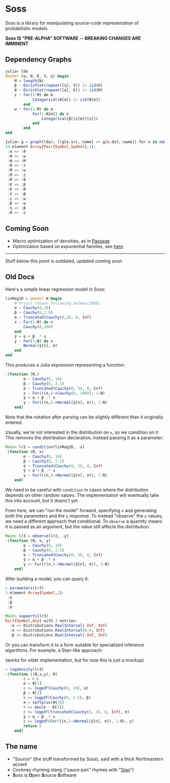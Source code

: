 # Soss

Soss is a library for manipulating source-code representation of probabilistic models.

**Soss IS "PRE-ALPHA" SOFTWARE -- BREAKING CHANGES ARE IMMINENT**


## Dependency Graphs

```julia
julia> lda
@model (α, N, K, V, η) begin
    M = length(N)
    β ~ Dirichlet(repeat([η], V)) |> iid(K)
    θ ~ Dirichlet(repeat([α], K)) |> iid(M)
    z ~ For(1:M) do m
            Categorical(θ[m]) |> iid(N[m])
        end
    w ⩪ For(1:M) do m
            For(1:N[m]) do n
                Categorical(β[(z[m])[n]])
            end
        end
end

julia> g = graph(lda); [(g[e.src,:name] => g[e.dst,:name]) for e in edges(g)]
14-element Array{Pair{Symbol,Symbol},1}:
 :α => :θ
 :N => :w
 :N => :M
 :N => :z
 :M => :w
 :M => :z
 :M => :θ
 :K => :β
 :K => :θ
 :V => :β
 :z => :w
 :β => :w
 :η => :β
 :θ => :z
```
## Coming Soon

- Macro optimization of densities, as in [Passage](https://www.dropbox.com/s/zg2g0cfiin0jdmr/Scherrer%20et%20al.%20-%202014%20-%20Passage%20A%20Parallel%20Sampler%20Generator%20for%20Hierarchical%20Bayesian%20Modeling.pdf)
- Optimization based on exponential families, see [here](https://www.dropbox.com/s/26omxn6zo8gia3u/Scherrer%20-%20Unknown%20-%20An%20Exponential%20Family%20Basis%20for%20Probabilistic%20Programming.pdf?dl=0)

---
Stuff below this point is outdated, updated coming soon

## Old Docs

Here's a simple linear regression model in Soss:

```julia
linReg1D = @model N begin
    # Priors chosen following Gelman(2008)
    α ~ Cauchy(0,10)
    β ~ Cauchy(0,2.5)
    σ ~ Truncated(Cauchy(0,3), 0, Inf)
    x ~ For(1:N) do n 
        Cauchy(0,100)
    end
    ŷ = α + β .* x
    y ~ For(1:N) do n 
        Normal(ŷ[n], σ)
    end
end
```

This produces a Julia expression representing a function:
```julia
:(function (N,)
        α ~ Cauchy(0, 10)
        β ~ Cauchy(0, 2.5)
        σ ~ Truncated(Cauchy(0, 3), 0, Inf)
        x ~ For(((n,)->Cauchy(0, 100)), 1:N)
        ŷ = α + β .* x
        y ~ For(((n,)->Normal(ŷ[n], σ)), 1:N)
    end)
```

Note that the notation after parsing can be slightly different than it originally entered.

Usually, we're not interested in the distribution on `x`, so we condition on it. This removes the distribution declaration, instead passing it as a parameter:

```julia
Main> lr2 = condition(linReg1D, :x)
:(function (N, x)
        α ~ Cauchy(0, 10)
        β ~ Cauchy(0, 2.5)
        σ ~ Truncated(Cauchy(0, 3), 0, Inf)
        ŷ = α + β .* x
        y ~ For(((n,)->Normal(ŷ[n], σ)), 1:N)
    end)
```

We need to be careful with `condition` in cases where the distribution depends on other random values. The implementation will eventually take this into account, but it doens't yet.

From here, we can "run the model" forward, specifying `x` and generating both the parameters and the `y` response. To instead "observe" the `y` values, we need a different approach that conditional. To `observe` a quantity means it is passed as an argument, but the value still affects the distribution:

```julia
Main> lr3 = observe(lr2, :y)
:(function (N, x, y)
        α ~ Cauchy(0, 10)
        β ~ Cauchy(0, 2.5)
        σ ~ Truncated(Cauchy(0, 3), 0, Inf)
        ŷ = α + β .* x
        y <~ For(((n,)->Normal(ŷ[n], σ)), 1:N)
    end)
```

After building a model, you can query it:

```julia
> parameters(lr3)
3-element Array{Symbol,1}:
 :α
 :β
 :σ

Main> supports(lr3)
Dict{Symbol,Any} with 3 entries:
  :α => Distributions.RealInterval(-Inf, Inf)
  :σ => Distributions.RealInterval(0.0, Inf)
  :β => Distributions.RealInterval(-Inf, Inf)
```


Or you can transform it to a form suitable for specialized inference algorithms. For example, a Stan-like approach:

(works for older implementation, but for now this is just a mockup) 
```julia
> logdensity(lr3)
:(function ((N,x,y), θ)
        ℓ = 0.0
        α = θ[1]
        ℓ += logpdf(Cauchy(0, 10), α)
        β = θ[2]
        ℓ += logpdf(Cauchy(0, 2.5), β)
        σ = softplus(θ[3])
        ℓ += abs(σ - θ[3])
        ℓ += logpdf(Truncated(Cauchy(0, 3), 0, Inf), σ)
        ŷ = α + β .* x
        ℓ += logpdf(For(((n,)->Normal(ŷ[n], σ)), 1:N), y)
        return ℓ
    end)
```

## The name

* "Source" (the stuff transformed by Soss), said with a thick Northeastern accent
* Cockney rhyming slang ("sauce pan" rhymes with "[Stan](http://mc-stan.org/)")
* **S**oss is **O**pen **S**ource **S**oftware

